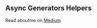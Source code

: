 ## Async Generators Helpers

Read aboutme on [Medium](https://medium.com/@andreasimonecosta/goodbye-transform-streams-long-live-es9-async-generators-86e60284fb80)
